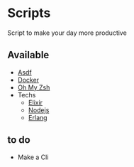 # Scripts

Script to make your day more productive

## Available

- <a href="https://github.com/joaopealves/scripts/tree/main/asdf">Asdf</a>
- <a href="https://github.com/joaopealves/scripts/tree/main/docker">Docker</a>
- <a href="https://github.com/joaopealves/scripts/tree/main/oh_my_zsh">Oh My Zsh</a>
- Techs
  - <a href="https://github.com/joaopealves/scripts/tree/main/techs/elixir">Elixir</a>
  - <a href="https://github.com/joaopealves/scripts/tree/main/techs/nodejs">Nodejs</a>
  - <a href="">Erlang</a>

## to do

- Make a Cli

